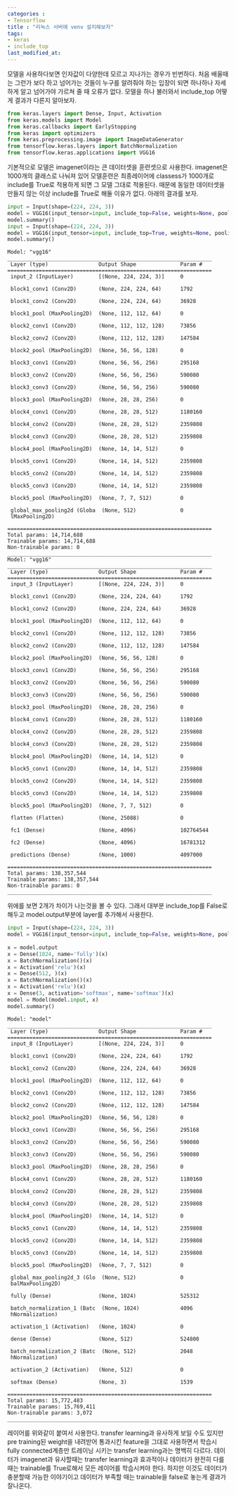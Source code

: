 ```yaml
---
categories : 
- Tensorflow
title : "리눅스 서버에 venv 설치해보자"
tags:
- keras
- include_top
last_modified_at:
---
```


모델을 사용하다보면 인자값이 다양한데 모르고 지나가는 경우가 빈번하다. 처음 배울때는 그런가 보다 하고 넘어가는 것들이 누구를 알려줘야 하는 입장이 되면 하나하나 자세하게 알고 넘어가야 가르쳐 줄 때 오류가 없다.
모델을 하나 불러와서 include_top 어떻게 결과가 다른지 알아보자.


```python
from keras.layers import Dense, Input, Activation
from keras.models import Model
from keras.callbacks import EarlyStopping
from keras import optimizers
from keras.preprocessing.image import ImageDataGenerator
from tensorflow.keras.layers import BatchNormalization
from tensorflow.keras.applications import VGG16
```

기본적으로 모델은 imagenet이라는 큰 데이터셋을 훈련셋으로 사용한다. imagenet은 1000개의 클래스로 나눠져 있어 모델훈련은 최종레이어에 classess가 1000개로 include를 True로 적용하게 되면 그 모델 그대로 적용된다. 때문에 동일한 데이터셋을 만들지 않는 이상 include를 True로 해둘 이유가 없다.
아래의 결과를 보자.


```python
input = Input(shape=(224, 224, 3))
model = VGG16(input_tensor=input, include_top=False, weights=None, pooling='max')
model.summary()
input = Input(shape=(224, 224, 3))
model = VGG16(input_tensor=input, include_top=True, weights=None, pooling='max')
model.summary()
```

    Model: "vgg16"
    _________________________________________________________________
     Layer (type)                Output Shape              Param #   
    =================================================================
     input_2 (InputLayer)        [(None, 224, 224, 3)]     0         
                                                                     
     block1_conv1 (Conv2D)       (None, 224, 224, 64)      1792      
                                                                     
     block1_conv2 (Conv2D)       (None, 224, 224, 64)      36928     
                                                                     
     block1_pool (MaxPooling2D)  (None, 112, 112, 64)      0         
                                                                     
     block2_conv1 (Conv2D)       (None, 112, 112, 128)     73856     
                                                                     
     block2_conv2 (Conv2D)       (None, 112, 112, 128)     147584    
                                                                     
     block2_pool (MaxPooling2D)  (None, 56, 56, 128)       0         
                                                                     
     block3_conv1 (Conv2D)       (None, 56, 56, 256)       295168    
                                                                     
     block3_conv2 (Conv2D)       (None, 56, 56, 256)       590080    
                                                                     
     block3_conv3 (Conv2D)       (None, 56, 56, 256)       590080    
                                                                     
     block3_pool (MaxPooling2D)  (None, 28, 28, 256)       0         
                                                                     
     block4_conv1 (Conv2D)       (None, 28, 28, 512)       1180160   
                                                                     
     block4_conv2 (Conv2D)       (None, 28, 28, 512)       2359808   
                                                                     
     block4_conv3 (Conv2D)       (None, 28, 28, 512)       2359808   
                                                                     
     block4_pool (MaxPooling2D)  (None, 14, 14, 512)       0         
                                                                     
     block5_conv1 (Conv2D)       (None, 14, 14, 512)       2359808   
                                                                     
     block5_conv2 (Conv2D)       (None, 14, 14, 512)       2359808   
                                                                     
     block5_conv3 (Conv2D)       (None, 14, 14, 512)       2359808   
                                                                     
     block5_pool (MaxPooling2D)  (None, 7, 7, 512)         0         
                                                                     
     global_max_pooling2d (Globa  (None, 512)              0         
     lMaxPooling2D)                                                  
                                                                     
    =================================================================
    Total params: 14,714,688
    Trainable params: 14,714,688
    Non-trainable params: 0
    _________________________________________________________________
    Model: "vgg16"
    _________________________________________________________________
     Layer (type)                Output Shape              Param #   
    =================================================================
     input_3 (InputLayer)        [(None, 224, 224, 3)]     0         
                                                                     
     block1_conv1 (Conv2D)       (None, 224, 224, 64)      1792      
                                                                     
     block1_conv2 (Conv2D)       (None, 224, 224, 64)      36928     
                                                                     
     block1_pool (MaxPooling2D)  (None, 112, 112, 64)      0         
                                                                     
     block2_conv1 (Conv2D)       (None, 112, 112, 128)     73856     
                                                                     
     block2_conv2 (Conv2D)       (None, 112, 112, 128)     147584    
                                                                     
     block2_pool (MaxPooling2D)  (None, 56, 56, 128)       0         
                                                                     
     block3_conv1 (Conv2D)       (None, 56, 56, 256)       295168    
                                                                     
     block3_conv2 (Conv2D)       (None, 56, 56, 256)       590080    
                                                                     
     block3_conv3 (Conv2D)       (None, 56, 56, 256)       590080    
                                                                     
     block3_pool (MaxPooling2D)  (None, 28, 28, 256)       0         
                                                                     
     block4_conv1 (Conv2D)       (None, 28, 28, 512)       1180160   
                                                                     
     block4_conv2 (Conv2D)       (None, 28, 28, 512)       2359808   
                                                                     
     block4_conv3 (Conv2D)       (None, 28, 28, 512)       2359808   
                                                                     
     block4_pool (MaxPooling2D)  (None, 14, 14, 512)       0         
                                                                     
     block5_conv1 (Conv2D)       (None, 14, 14, 512)       2359808   
                                                                     
     block5_conv2 (Conv2D)       (None, 14, 14, 512)       2359808   
                                                                     
     block5_conv3 (Conv2D)       (None, 14, 14, 512)       2359808   
                                                                     
     block5_pool (MaxPooling2D)  (None, 7, 7, 512)         0         
                                                                     
     flatten (Flatten)           (None, 25088)             0         
                                                                     
     fc1 (Dense)                 (None, 4096)              102764544 
                                                                     
     fc2 (Dense)                 (None, 4096)              16781312  
                                                                     
     predictions (Dense)         (None, 1000)              4097000   
                                                                     
    =================================================================
    Total params: 138,357,544
    Trainable params: 138,357,544
    Non-trainable params: 0
    _________________________________________________________________
    

위에를 보면 2개가 차이가 나는것을 볼 수 있다.
그래서 대부분 include_top를 False로 해두고 model.output부분에 layer를 추가해서 사용한다.


```python
input = Input(shape=(224, 224, 3))
model = VGG16(input_tensor=input, include_top=False, weights=None, pooling='max')
 
x = model.output
x = Dense(1024, name='fully')(x)
x = BatchNormalization()(x)
x = Activation('relu')(x)
x = Dense(512, )(x)
x = BatchNormalization()(x)
x = Activation('relu')(x)
x = Dense(3, activation='softmax', name='softmax')(x)
model = Model(model.input, x)
model.summary()
```

    Model: "model"
    _________________________________________________________________
     Layer (type)                Output Shape              Param #   
    =================================================================
     input_8 (InputLayer)        [(None, 224, 224, 3)]     0         
                                                                     
     block1_conv1 (Conv2D)       (None, 224, 224, 64)      1792      
                                                                     
     block1_conv2 (Conv2D)       (None, 224, 224, 64)      36928     
                                                                     
     block1_pool (MaxPooling2D)  (None, 112, 112, 64)      0         
                                                                     
     block2_conv1 (Conv2D)       (None, 112, 112, 128)     73856     
                                                                     
     block2_conv2 (Conv2D)       (None, 112, 112, 128)     147584    
                                                                     
     block2_pool (MaxPooling2D)  (None, 56, 56, 128)       0         
                                                                     
     block3_conv1 (Conv2D)       (None, 56, 56, 256)       295168    
                                                                     
     block3_conv2 (Conv2D)       (None, 56, 56, 256)       590080    
                                                                     
     block3_conv3 (Conv2D)       (None, 56, 56, 256)       590080    
                                                                     
     block3_pool (MaxPooling2D)  (None, 28, 28, 256)       0         
                                                                     
     block4_conv1 (Conv2D)       (None, 28, 28, 512)       1180160   
                                                                     
     block4_conv2 (Conv2D)       (None, 28, 28, 512)       2359808   
                                                                     
     block4_conv3 (Conv2D)       (None, 28, 28, 512)       2359808   
                                                                     
     block4_pool (MaxPooling2D)  (None, 14, 14, 512)       0         
                                                                     
     block5_conv1 (Conv2D)       (None, 14, 14, 512)       2359808   
                                                                     
     block5_conv2 (Conv2D)       (None, 14, 14, 512)       2359808   
                                                                     
     block5_conv3 (Conv2D)       (None, 14, 14, 512)       2359808   
                                                                     
     block5_pool (MaxPooling2D)  (None, 7, 7, 512)         0         
                                                                     
     global_max_pooling2d_3 (Glo  (None, 512)              0         
     balMaxPooling2D)                                                
                                                                     
     fully (Dense)               (None, 1024)              525312    
                                                                     
     batch_normalization_1 (Batc  (None, 1024)             4096      
     hNormalization)                                                 
                                                                     
     activation_1 (Activation)   (None, 1024)              0         
                                                                     
     dense (Dense)               (None, 512)               524800    
                                                                     
     batch_normalization_2 (Batc  (None, 512)              2048      
     hNormalization)                                                 
                                                                     
     activation_2 (Activation)   (None, 512)               0         
                                                                     
     softmax (Dense)             (None, 3)                 1539      
                                                                     
    =================================================================
    Total params: 15,772,483
    Trainable params: 15,769,411
    Non-trainable params: 3,072
    _________________________________________________________________
    

레이어를 위와같이 붙여서 사용한다.
transfer learning과 유사하게 보일 수도 있지만 pre training된 weight을 내려받어 통과시킨 feature을 그대로 사용하면서 학습시 fully connected계층만 트레이닝 시키는 transfer learning과는 명백히 다르다.
데이터가 imagenet과 유사할때는 transfer learning과 효과적이나 데이터가 완전히 다를때는 trainable를 True로해서 모든 레이어를 학습시켜야 한다.
하지만 이것도 데이터가 충분할때 가능한 이야기이고 데이터가 부족할 때는 trainable을 false로 놓는게 결과가 잘나온다.
